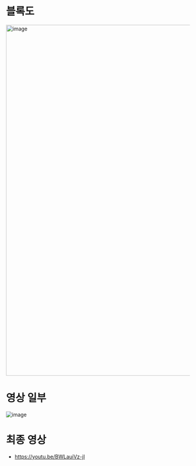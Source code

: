 # 블록도
<img width="960" alt="image" src="https://github.com/wjh1212/Capstone-Design/assets/103232862/49e292ab-a7b8-4c96-a356-19c0aaf3a957">


# 영상 일부
![image](https://github.com/wjh1212/Capstone-Design/assets/103232862/308a1e05-b89b-4a95-a97b-ad5c2a51467d)

# 최종 영상
- https://youtu.be/BWLauiVz-jI

